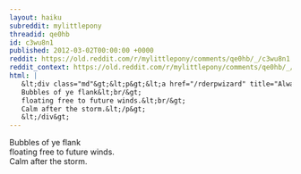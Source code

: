 ```yaml
---
layout: haiku
subreddit: mylittlepony
threadid: qe0hb
id: c3wu8n1
published: 2012-03-02T00:00:00 +0000
reddit: https://old.reddit.com/r/mylittlepony/comments/qe0hb/_/c3wu8n1
reddit_context: https://old.reddit.com/r/mylittlepony/comments/qe0hb/_/c3wu8n1?context=3
html: |
   &lt;div class="md"&gt;&lt;p&gt;&lt;a href="/rderpwizard" title="Always Relevant / Time To Love And Make Amends / Paper Bag Princess"&gt;&lt;/a&gt;
   Bubbles of ye flank&lt;br/&gt;
   floating free to future winds.&lt;br/&gt;
   Calm after the storm.&lt;/p&gt;
   &lt;/div&gt;
---
```


[](/rderpwizard "Always Relevant / Time To Love And Make Amends / Paper Bag Princess")
Bubbles of ye flank  
floating free to future winds.  
Calm after the storm.